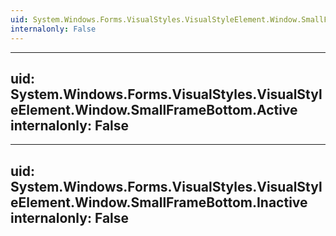 ```yaml
---
uid: System.Windows.Forms.VisualStyles.VisualStyleElement.Window.SmallFrameBottom
internalonly: False
---
```


---
uid: System.Windows.Forms.VisualStyles.VisualStyleElement.Window.SmallFrameBottom.Active
internalonly: False
---

---
uid: System.Windows.Forms.VisualStyles.VisualStyleElement.Window.SmallFrameBottom.Inactive
internalonly: False
---
